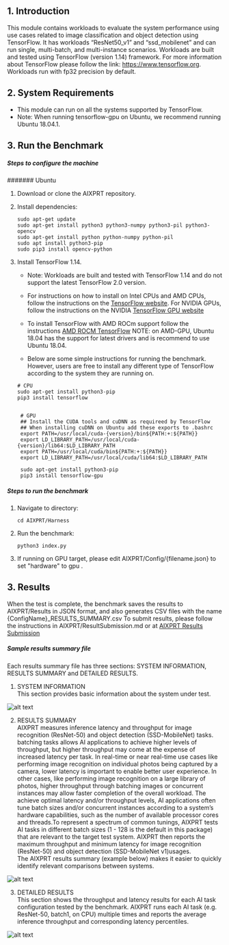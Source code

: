 ## 1. Introduction
This module contains workloads to evaluate the system performance using use cases related to image classification and object detection using TensorFlow. It has workloads “ResNet50_v1” and “ssd_mobilenet” and can run single, multi-batch, and multi-instance scenarios.
Workloads are built and tested using TensorFlow (version 1.14) framework. For more information about TensorFlow please follow the link: https://www.tensorflow.org. Workloads run with fp32 precision by default.

## 2. System Requirements
   * This module can run on all the systems supported by TensorFlow.
   * Note: When running tensorflow-gpu on Ubuntu, we recommend running Ubuntu 18.04.1.

## 3. Run the Benchmark

##### Steps to configure the machine

####### Ubuntu

1. Download or clone the AIXPRT repository.

2. Install dependencies:

    ```
    sudo apt-get update
    sudo apt-get install python3 python3-numpy python3-pil python3-opencv
    sudo apt-get install python python-numpy python-pil
    sudo apt install python3-pip
    sudo pip3 install opencv-python
    ```
3. Install TensorFlow 1.14.

   * Note: Workloads are built and tested with TensorFlow 1.14 and do not support the latest TensorFlow 2.0 version.

   * For instructions on how to install on Intel CPUs and AMD CPUs, follow the instructions on the [TensorFlow website](https://www.tensorflow.org/install/). For NVIDIA GPUs, follow the instructions on the NVIDIA [TensorFlow GPU website](https://www.tensorflow.org/install/gpu)

   * To install TensorFlow with AMD ROCm support follow the instructions [AMD ROCM TensorFlow](https://rocm.github.io/dl.html)
   NOTE: on AMD-GPU, Ubuntu 18.04 has the support for latest drivers and is recommend to use Ubuntu 18.04.

   * Below are some simple instructions for running the benchmark. However, users are free to install any different type of TensorFlow according to the system they are running on.


    ```
    # CPU
    sudo apt-get install python3-pip
    pip3 install tensorflow

   ```



   ```

    # GPU
    ## Install the CUDA tools and cuDNN as requireed by TensorFlow
    ## When installing cuDNN on Ubuntu add these exports to .bashrc
    export PATH=/usr/local/cuda-{version}/bin${PATH:+:${PATH}}
    export LD_LIBRARY_PATH=/usr/local/cuda-{version}/lib64:$LD_LIBRARY_PATH
    export PATH=/usr/local/cuda/bin${PATH:+:${PATH}}
    export LD_LIBRARY_PATH=/usr/local/cuda/lib64:$LD_LIBRARY_PATH

    sudo apt-get install python3-pip
    pip3 install tensorflow-gpu

   ```

##### Steps to run the benchmark
 1. Navigate to directory:

    ```
    cd AIXPRT/Harness
    ```

 2. Run the benchmark:

    ```
    python3 index.py

    ```

 3. If running on GPU target, please edit AIXPRT/Config/{filename.json} to set "hardware" to gpu .  


## 3. Results

When the test is complete, the benchmark saves the results to AIXPRT/Results in JSON format, and also generates CSV files with the name {ConfigName}_RESULTS_SUMMARY.csv
To submit results, please follow the instructions in AIXPRT/ResultSubmission.md or at [AIXPRT Results Submission](https://github.com/BenchmarkXPRT/Public-AIXPRT-Resources/blob/master/OtherDocuments/ResultSubmission.md)


##### Sample results summary file <br/>

   Each results summary file has three sections: SYSTEM INFORMATION, RESULTS SUMMARY and DETAILED RESULTS.<br/>
   1. SYSTEM INFORMATION <br/>
   This section provides basic information about the system under test. <br/>

   ![alt text](https://github.com/BenchmarkXPRT/Public-AIXPRT-Resources/blob/master/assets/tensorflow_systemInfo.png)

   2. RESULTS SUMMARY <br/>
   AIXPRT measures inference latency and throughput for image recognition (ResNet-50) and object detection (SSD-MobileNet) tasks. batching tasks allows AI applications to achieve higher levels of throughput, but higher throughput may come at the expense of increased latency per task. In real-time or near real-time use cases like performing image recognition on individual photos being captured by a camera, lower latency is important to enable better user experience. In other cases, like performing image recognition on a large library of photos, higher throughput through batching images or concurrent instances may allow faster completion of the overall workload. The achieve optimal latency and/or throughput levels, AI applications often tune batch sizes and/or concurrent instances according to a system’s hardware capabilities, such as the number of available processor cores and threads.To represent a spectrum of common tunings, AIXPRT tests AI tasks in different batch sizes (1 - 128 is the default in this package) that are relevant to the target test system.
   AIXPRT then reports the maximum throughput and minimum latency for image recognition (ResNet-50) and object detection (SSD-MobileNet v1)usages.<br/>
   The AIXPRT results summary (example below) makes it easier to quickly identify relevant comparisons between systems. <br/>

   ![alt text](https://github.com/BenchmarkXPRT/Public-AIXPRT-Resources/blob/master/assets/results_summary.png)


   3. DETAILED RESULTS <br/>
   This section shows the throughput and latency results for each AI task configuration tested by the benchmark.
   AIXPRT runs each AI task (e.g. ResNet-50, batch1, on CPU) multiple times and reports the average inference throughput and corresponding latency percentiles.

   ![alt text](https://github.com/BenchmarkXPRT/Public-AIXPRT-Resources/blob/master/assets/detailed_results.png)
